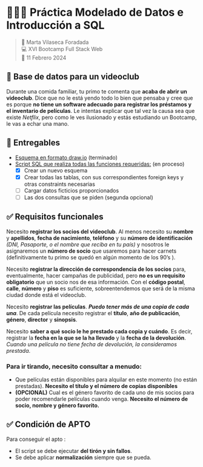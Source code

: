 # 👩🏻‍💻 Práctica Modelado de Datos e Introducción a SQL

> 👤 Marta Vilaseca Foradada  
> 💻 XVI Bootcamp Full Stack Web  
> 📅 11 Febrero 2024

## 📼 Base de datos para un videoclub

Durante una comida familiar, tu primo te comenta que **acaba de abrir un videoclub**. Dice que no le está yendo todo lo bien que pensaba y cree que es porque **no tiene un software adecuado para registrar los préstamos y el inventario de películas**.
Le intentas explicar que tal vez la causa sea que existe _Netflix_, pero como le ves ilusionado y estás estudiando un Bootcamp, le vas a echar una mano.

## 📄 Entregables

- [Esquema en formato draw.io](./videoclub.drawio) (terminado)
- [Script SQL que realiza todas las funciones requeridas:](./script.sql) (en proceso)
  - [x] Crear un nuevo esquema
  - [x] Crear todas las tablas, con sus correspondientes foreign keys y otras constraints necesarias
  - [ ] Cargar datos ficticios proporcionados
  - [ ] Las dos consultas que se piden (segunda opcional)

## ✅ Requisitos funcionales

Necesito **registrar los socios del videoclub**. Al menos necesito su **nombre** y **apellidos**, **fecha de nacimiento**, **teléfono** y su **número de identificación** _(DNI, Pasaporte, o el nombre que reciba en tu país)_ y nosotros le asignaremos un **número de socio** que usaremos para hacer carnets (definitivamente tu primo se quedó en algún momento de los 90’s ).

Necesito **registrar la dirección de correspondencia de los socios** para, eventualmente, hacer campañas de publicidad, pero **no es un requisito obligatorio** que un socio nos de esa información. Con el **código postal**, **calle**, **número** y **piso** es suficiente, sobreentendemos que será de la misma ciudad donde está el videoclub.

Necesito **registrar las películas**. **_Puedo tener más de una copia de cada una_**. De cada película necesito registrar el **título**, **año de publicación**, **género**, **director** y **sinopsis**.

Necesito **saber a qué socio le he prestado cada copia y cuándo**. Es decir, registrar la **fecha en la que se la ha llevado** y la **fecha de la devolución**. _Cuando una película no tiene fecha de devolución, la consideramos prestada_.

### Para ir tirando, necesito consultar a menudo:

- Que películas están disponibles para alquilar en este momento (no están prestadas). **Necesito el título y el número de copias disponibles**
- **(OPCIONAL)** Cual es el género favorito de cada uno de mis socios para poder recomendarle películas cuando venga. **Necesito el número de socio, nombre y género favorito.**

## ✅ Condición de APTO

Para conseguir el apto :

- El script se debe ejecutar **del tirón y sin fallos**.
- Se debe aplicar **normalización** siempre que se pueda.
